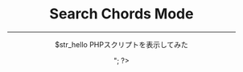 <html lang="ja">
  <head>
    <meta charset="UTF-8">
  </head>
  <body>
    <div align="center">
      <h1>Search Chords Mode</h1>
      <hr size="2" width="90%" align="center" color="blue">
<?php
$str_hello = "HTML内で";
echo "<p> $str_hello PHPスクリプトを表示してみた</p>";
?>
    </div>
  </body>
</html>
